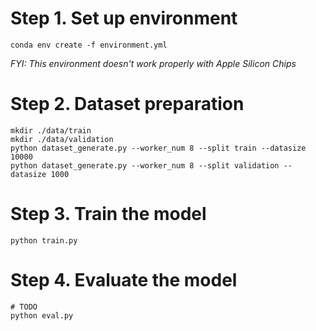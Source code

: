 # Step 1. Set up environment
```shell
conda env create -f environment.yml
```

_FYI: This environment doesn't work properly with Apple Silicon Chips_

# Step 2. Dataset preparation
```shell
mkdir ./data/train
mkdir ./data/validation
python dataset_generate.py --worker_num 8 --split train --datasize 10000
python dataset_generate.py --worker_num 8 --split validation --datasize 1000
```

# Step 3. Train the model
```shell
python train.py
```

# Step 4. Evaluate the model
```shell
# TODO
python eval.py
```